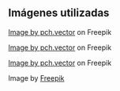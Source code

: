 ## Imágenes utilizadas


<a href="https://www.freepik.com/free-vector/business-team-putting-together-jigsaw-puzzle-isolated-flat-vector-illustration-cartoon-partners-working-connection-teamwork-partnership-cooperation-concept_10606197.htm#query=community&position=0&from_view=search&track=sph">Image by pch.vector</a> on Freepik

<a href="https://www.freepik.com/free-vector/employees-giving-hands-helping-colleagues-walk-upstairs_7732609.htm#query=community&position=1&from_view=search&track=sph">Image by pch.vector</a> on Freepik

<a href="https://www.freepik.com/free-vector/happy-woman-chatting-with-friends-online_12291106.htm#query=community%20world&position=1&from_view=search&track=sph">Image by pch.vector</a> on Freepik

Image by <a href="https://www.freepik.com/free-vector/hand-drawn-people-asking-questions-illustration_13297321.htm#query=questions&position=0&from_view=search&track=sph">Freepik</a>


